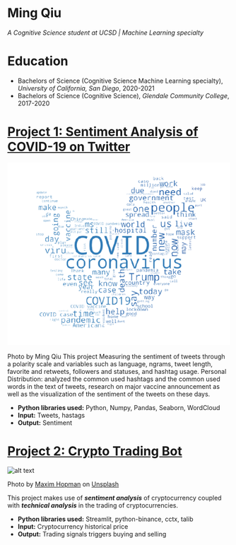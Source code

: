 # Ming Qiu
*A Cognitive Science student at UCSD | Machine Learning specialty*

# Education
* Bachelors of Science (Cognitive Science Machine Learning specialty), *University of California, San Diego*, 2020-2021
* Bachelors of Science (Cognitive Science), *Glendale Community College*, 2017-2020

# [Project 1: Sentiment Analysis of COVID-19 on Twitter](https://github.com/MingQiu99/SentimentAnalysis-of-COVID19-on-Twitter/blob/main/FinalProject_SentimentAnalysis.ipynb)
![alt text](transparent_background.png)

Photo by Ming Qiu
This project Measuring the sentiment of tweets through a polarity scale and variables such as language, ngrams, tweet length, favorite and retweets, followers and statuses, and hashtag usage. 
Personal Distribution: analyzed the common used hashtags and the common used words in the text of tweets, research on major vaccine announcement as well as the visualization of the sentiment of the tweets on these days.
* **Python libraries used:** Python, Numpy, Pandas, Seaborn, WordCloud
* **Input:** Tweets, hastags
* **Output:** Sentiment

# [Project 2: Crypto Trading Bot](http://youtube.com/dataprofessor)
![alt text](maxim-hopman-fiXLQXAhCfk-unsplash.jpg)

Photo by <a href="https://unsplash.com/@nampoh?utm_source=unsplash&utm_medium=referral&utm_content=creditCopyText">Maxim Hopman</a> on <a href="https://unsplash.com/s/photos/cryptocurrency-trading?utm_source=unsplash&utm_medium=referral&utm_content=creditCopyText">Unsplash</a>

This project makes use of ***sentiment analysis*** of cryptocurrency coupled with ***technical analysis*** in the trading of cryptocurrencies.
* **Python libraries used:** Streamlit, python-binance, cctx, talib
* **Input:** Cryptocurrency historical price
* **Output:** Trading signals triggers buying and selling
